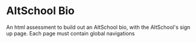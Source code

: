 # AltSchool Bio

An html assessment to build out an AltSchool bio, with the AltSchool's sign up page. Each page must contain global navigations
